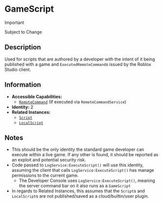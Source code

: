 # GameScript

> [!IMPORTANT]
> Subject to Change

## Description
Used for scripts that are authored by a developer with the intent of it being published with a game and `ExecutedRemoteCommand`s issued by the Roblox Studio client.

## Information
- **Accessible Capabilities:**
	- [`RemoteCommand`](../Capabilities/RemoteCommand.md) (If executed via `RemoteCommandService`)
- **Identity:** 2
- **Related Instances:**
	- [`Script`](https://create.roblox.com/docs/reference/engine/classes/Script)
	- [`LocalScript`](https://create.roblox.com/docs/reference/engine/classes/LocalScript)

## Notes
- This should be the only identity the standard game developer can execute within a live game. If any other is found, it should be reported as an exploit and potential security risk.
- Code passed to `LogService:ExecuteScript()` will use this identity, assuming the client that calls `LogService:ExecuteScript()` has manage permissions to the current game.
	- The Developer Console uses `LogService:ExecuteScript()`, meaning the server command bar on it also runs as a `GameScript`
- In regards to Related Instances, this assumes that the `Script`s and `LocalScript`s are not published/saved as a cloud/builtin/user plugin.